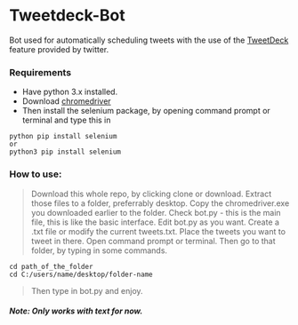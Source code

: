 # Tweetdeck-Bot

Bot used for automatically scheduling tweets with the use of the [TweetDeck](https://tweetdeck.twitter.com) feature provided by twitter.

### Requirements
* Have python 3.x installed.
* Download [chromedriver](https://sites.google.com/a/chromium.org/chromedriver/downloads)
* Then install the selenium package, by opening command prompt or terminal and type this in
```
python pip install selenium
or
python3 pip install selenium
```

### How to use:

> Download this whole repo, by clicking clone or download. 
> Extract those files to a folder, preferrably desktop.
> Copy the chromedriver.exe you downloaded earlier to the folder.
> Check bot.py - this is the main file, this is like the basic interface.
> Edit bot.py as you want.
> Create a .txt file or modify the current tweets.txt. Place the tweets you want to tweet in there.
> Open command prompt or terminal.
> Then go to that folder, by typing in some commands.
```
cd path_of_the_folder
cd C:/users/name/desktop/folder-name
```
> Then type in bot.py and enjoy.

##### Note: Only works with text for now.

